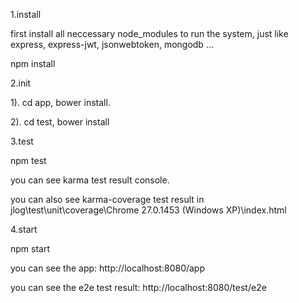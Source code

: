 
1.install

first install all neccessary node_modules to run the system, just like express, express-jwt, jsonwebtoken, mongodb ...

npm install

2.init

1). cd app, bower install.

2). cd test, bower install

3.test

npm test

you can see karma test result console.

you can also see karma-coverage test result in jlog\test\unit\coverage\Chrome 27.0.1453 (Windows XP)\index.html


4.start

npm start

you can see the app: http://localhost:8080/app

you can see the e2e test result: http://localhost:8080/test/e2e